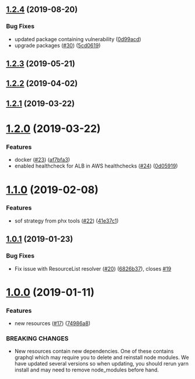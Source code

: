 ## [1.2.4](https://github.com/Asymmetrik/graphql-fhir/compare/1.2.3...1.2.4) (2019-08-20)


### Bug Fixes

* updated package containing vulnerability ([0d99acd](https://github.com/Asymmetrik/graphql-fhir/commit/0d99acd))
* upgrade packages ([#30](https://github.com/Asymmetrik/graphql-fhir/issues/30)) ([5cd0619](https://github.com/Asymmetrik/graphql-fhir/commit/5cd0619))



## [1.2.3](https://github.com/Asymmetrik/graphql-fhir/compare/v1.2.2...v1.2.3) (2019-05-21)



## [1.2.2](https://github.com/Asymmetrik/graphql-fhir/compare/v1.2.1...v1.2.2) (2019-04-02)



## [1.2.1](https://github.com/Asymmetrik/graphql-fhir/compare/v1.2.0...v1.2.1) (2019-03-22)



# [1.2.0](https://github.com/Asymmetrik/graphql-fhir/compare/v1.1.0...v1.2.0) (2019-03-22)


### Features

* docker ([#23](https://github.com/Asymmetrik/graphql-fhir/issues/23)) ([af7bfa3](https://github.com/Asymmetrik/graphql-fhir/commit/af7bfa3))
* enabled healthcheck for ALB in AWS healthchecks ([#24](https://github.com/Asymmetrik/graphql-fhir/issues/24)) ([0d05919](https://github.com/Asymmetrik/graphql-fhir/commit/0d05919))



# [1.1.0](https://github.com/Asymmetrik/graphql-fhir/compare/v1.0.1...v1.1.0) (2019-02-08)


### Features

* sof strategy from phx tools ([#22](https://github.com/Asymmetrik/graphql-fhir/issues/22)) ([41e37c1](https://github.com/Asymmetrik/graphql-fhir/commit/41e37c1))



## [1.0.1](https://github.com/Asymmetrik/graphql-fhir/compare/v1.0.0...v1.0.1) (2019-01-23)


### Bug Fixes

* Fix issue with ResourceList resolver ([#20](https://github.com/Asymmetrik/graphql-fhir/issues/20)) ([6826b37](https://github.com/Asymmetrik/graphql-fhir/commit/6826b37)), closes [#19](https://github.com/Asymmetrik/graphql-fhir/issues/19)



# [1.0.0](https://github.com/Asymmetrik/graphql-fhir/compare/74986a8...v1.0.0) (2019-01-11)


### Features

* new resources ([#17](https://github.com/Asymmetrik/graphql-fhir/issues/17)) ([74986a8](https://github.com/Asymmetrik/graphql-fhir/commit/74986a8))


### BREAKING CHANGES

* New resources contain new dependencies. One of these
contains graphql which may require you to delete and reinstall node
modules. We have updated several versions so when updating, you should
rerun yarn install and may need to remove node_modules before hand.



